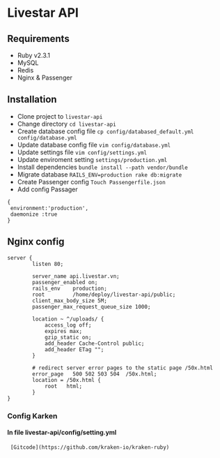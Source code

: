 # Livestar API

## Requirements
- Ruby v2.3.1
- MySQL
- Redis
- Nginx & Passenger

## Installation
- Clone project to `livestar-api`
- Change directory `cd livestar-api`
- Create database config file `cp config/databased_default.yml config/database.yml`
- Update database config file `vim config/database.yml`
- Update settings file `vim config/settings.yml`
- Update enviroment setting `settings/production.yml`
- Install dependencies `bundle install --path vendor/bundle`
- Migrate database `RAILS_ENV=production rake db:migrate`
- Create Passenger config  `Touch Passengerfile.json`
- Add config Passager 
```
{
 environment:'production',
 daemonize :true
}
```

## Nginx config
```
server {
        listen 80;

        server_name api.livestar.vn;
        passenger_enabled on;
        rails_env    production;
        root         /home/deploy/livestar-api/public;
        client_max_body_size 5M;
        passenger_max_request_queue_size 1000;

        location ~ ^/uploads/ {
            access_log off;
            expires max;
            gzip_static on;
            add_header Cache-Control public;
            add_header ETag "";
        }

        # redirect server error pages to the static page /50x.html
        error_page   500 502 503 504  /50x.html;
        location = /50x.html {
            root   html;
        }
}

```

### Config Karken 

#### In file livestar-api/config/setting.yml
```
 [Gitcode](https://github.com/kraken-io/kraken-ruby)


```